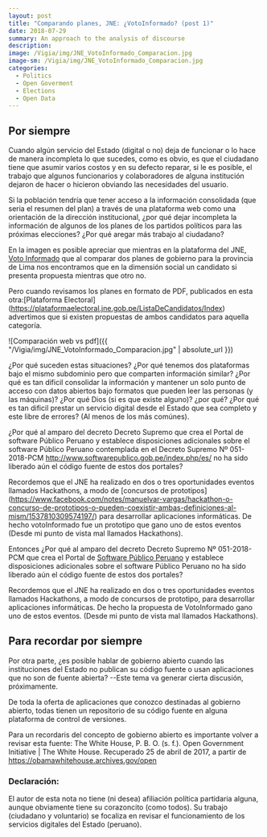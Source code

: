 ```yaml
---
layout: post
title: "Comparando planes, JNE: ¿VotoInformado? (post 1)"
date: 2018-07-29
summary: An approach to the analysis of discourse
description: 
image: /Vigia/img/JNE_VotoInformado_Comparacion.jpg
image-sm: /Vigia/img/JNE_VotoInformado_Comparacion.jpg
categories:
  - Politics  
  - Open Goverment
  - Elections
  - Open Data 
---
```

## Por siempre 
Cuando algún servicio del Estado (digital o no) deja de funcionar o lo hace de manera incompleta lo que sucedes, como es obvio, es que el ciudadano tiene que asumir varios costos y en su defecto reparar, si le es posible, el trabajo que algunos funcionarios y colaboradores de alguna institución dejaron de hacer o hicieron obviando las necesidades del usuario.

Si la población tendría que tener acceso a la información consolidada (que seria el resumen del plan) a través de una plataforma web como una orientación de la dirección institucional, ¿por qué dejar incompleta la información de algunos de los planes de los partidos políticos para las próximas elecciones? ¿Por qué aregar más trabajo al ciudadano?

En la imagen es posible apreciar que mientras en la plataforma del JNE, [Voto Informado](https://votoinformado.jne.gob.pe/voto/Compara) que al comparar dos planes de gobierno para la provincia de Lima nos encontramos que en la dimensión social un candidato si presenta propuesta mientras que otro no.

Pero cuando revisamos los planes en formato de PDF, publicados en esta otra:[Plataforma Electoral] (https://plataformaelectoral.jne.gob.pe/ListaDeCandidatos/Index) advertimos que si existen propuestas de ambos candidatos para aquella categoría.

![Comparación web vs pdf]({{ "/Vigia/img/JNE_VotoInformado_Comparacion.jpg" | absolute_url }})

¿Por qué suceden estas situaciones? ¿Por qué tenemos dos plataformas bajo el mismo subdominio pero que comparten información similar? ¿Por qué es tan dificil consolidar la información y mantener un solo punto de acceso con datos abiertos bajo formatos que pueden leer las personas (y las máquinas)? ¿Por qué Dios (si es que existe alguno)? ¿por qué? ¿Por qué es tan dificil prestar un servicio digital desde el Estado que sea completo y este libre de errores? (Al menos de los más comúnes).

¿Por qué al amparo del decreto Decreto Supremo que crea el Portal de software Público Peruano y establece disposiciones adicionales sobre el software Público Peruano contemplada en el Decreto Supremo Nº 051-2018-PCM http://www.softwarepublico.gob.pe/index.php/es/ no ha sido liberado aún el código fuente de estos dos portales? 

Recordemos que el JNE ha realizado en dos o tres oportunidades eventos llamados Hackathons, a modo de [concursos de prototipos] (https://www.facebook.com/notes/manuelvar-vargas/hackathon-o-concurso-de-prototipos-o-pueden-coexistir-ambas-definiciones-al-mism/1537810309574197/) para desarrollar aplicaciones informáticas. De hecho votoInformado fue un prototipo que gano uno de estos eventos (Desde mi punto de vista mal llamados Hackathons). 

Entonces ¿Por qué al amparo del decreto Decreto Supremo Nº 051-2018-PCM que crea el Portal de [Software Público Peruano](http://www.softwarepublico.gob.pe/index.php/es/) y establece disposiciones adicionales sobre el software Público Peruano no ha sido liberado aún el código fuente de estos dos portales? 

Recordemos que el JNE ha realizado en dos o tres oportunidades eventos llamados Hackathons, a modo de concursos de prototipo, para desarrollar aplicaciones informáticas. De hecho la propuesta de VotoInformado gano uno de estos eventos. (Desde mi punto de vista mal llamados Hackathons). 

## Para recordar por siempre  
Por otra parte, ¿es posible hablar de gobierno abierto cuando las instituciones del Estado no publican su código fuente o usan aplicaciones que no son de fuente abierta? --Este tema va generar cierta discusión, próximamente.

De toda la oferta de aplicaciones que conozco destinadas al gobierno abierto, todas tienen un repositorio de su código fuente en alguna plataforma de control de versiones. 

Para un recordaris del concepto de gobierno abierto es importante volver a revisar esta fuente: 
The White House, P. B. O. (s. f.). Open Government Initiative | The White House. Recuperado 25 de abril de 2017, a partir de https://obamawhitehouse.archives.gov/open

### Declaración: 
El autor de esta nota no tiene (ni desea) afiliación política partidaria alguna, aunque obviamente tiene su corazoncito (como todos). Su trabajo (ciudadano y voluntario) se focaliza en revisar el funcionamiento de los servicios digitales del Estado (peruano). 
